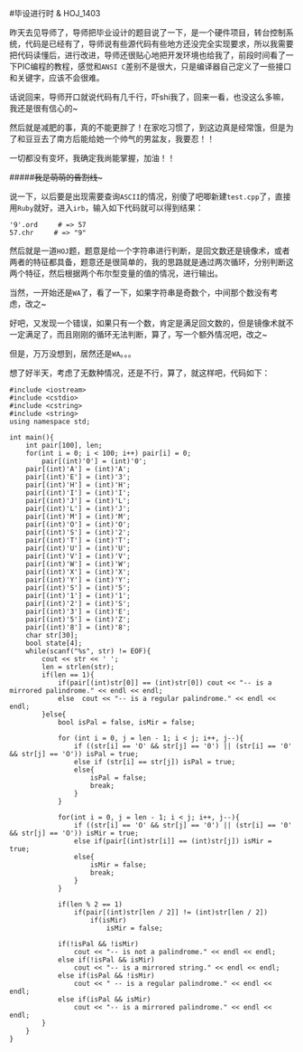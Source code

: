 #毕设进行时 & HOJ_1403  

昨天去见导师了，导师把毕业设计的题目说了一下，是一个硬件项目，转台控制系统，代码是已经有了，导师说有些源代码有些地方还没完全实现要求，所以我需要把代码读懂后，进行改进，导师还很贴心地把开发环境也给我了，前段时间看了一下PIC编程的教程，感觉和```ANSI C```差别不是很大，只是编译器自己定义了一些接口和关键字，应该不会很难。  

话说回来，导师开口就说代码有几千行，吓shi我了，回来一看，也没这么多嘛，我还是很有信心的~  

然后就是减肥的事，真的不能更胖了！在家吃习惯了，到这边真是经常饿，但是为了和豆豆去了南方后能给她一个帅气的男盆友，我要忍！！  

一切都没有变坏，我确定我尚能掌握，加油！！  

#####~~~~~~~~~~~~我是萌萌的昏割线~~~~~~~~~~~~~  

说一下，以后要是出现需要查询```ASCII```的情况，别傻了吧唧新建```test.cpp```了，直接用```Ruby```就好，进入```irb```，输入如下代码就可以得到结果：  

    '9'.ord     # => 57
    57.chr     # => "9"

然后就是一道```HOJ```题，题意是给一个字符串进行判断，是回文数还是镜像术，或者两者的特征都具备，题意还是很简单的，我的思路就是通过两次循环，分别判断这两个特征，然后根据两个布尔型变量的值的情况，进行输出。  

当然，一开始还是```WA```了，看了一下，如果字符串是奇数个，中间那个数没有考虑，改之~  

好吧，又发现一个错误，如果只有一个数，肯定是满足回文数的，但是镜像术就不一定满足了，而且刚刚的循环无法判断，算了，写一个额外情况吧，改之~  

但是，万万没想到，居然还是```WA```。。。  

想了好半天，考虑了无数种情况，还是不行，算了，就这样吧，代码如下：  

    #include <iostream>
    #include <cstdio>
    #include <cstring>
    #include <string>
    using namespace std;

    int main(){
        int pair[100], len;
        for(int i = 0; i < 100; i++) pair[i] = 0;
            pair[(int)'0'] = (int)'0';
        pair[(int)'A'] = (int)'A';
        pair[(int)'E'] = (int)'3';
        pair[(int)'H'] = (int)'H';
        pair[(int)'I'] = (int)'I';
        pair[(int)'J'] = (int)'L';
        pair[(int)'L'] = (int)'J';
        pair[(int)'M'] = (int)'M';
        pair[(int)'O'] = (int)'O';
        pair[(int)'S'] = (int)'2';
        pair[(int)'T'] = (int)'T';
        pair[(int)'U'] = (int)'U';
        pair[(int)'V'] = (int)'V';
        pair[(int)'W'] = (int)'W';
        pair[(int)'X'] = (int)'X';
        pair[(int)'Y'] = (int)'Y';
        pair[(int)'S'] = (int)'5';
        pair[(int)'1'] = (int)'1';
        pair[(int)'2'] = (int)'S';
        pair[(int)'3'] = (int)'E';
        pair[(int)'5'] = (int)'Z';
        pair[(int)'8'] = (int)'8';
        char str[30];
        bool state[4];
        while(scanf("%s", str) != EOF){
            cout << str << ' ';
            len = strlen(str);
            if(len == 1){
                if(pair[(int)str[0]] == (int)str[0]) cout << "-- is a mirrored palindrome." << endl << endl;
                else  cout << "-- is a regular palindrome." << endl << endl;
            }else{
                bool isPal = false, isMir = false;

                for (int i = 0, j = len - 1; i < j; i++, j--){
                    if ((str[i] == 'O' && str[j] == '0') || (str[i] == '0' && str[j] == 'O')) isPal = true;
                    else if (str[i] == str[j]) isPal = true;
                    else{
                        isPal = false;
                        break;
                    }
                }  

                for(int i = 0, j = len - 1; i < j; i++, j--){
                    if ((str[i] == 'O' && str[j] == '0') || (str[i] == '0' && str[j] == 'O')) isMir = true;
                    else if(pair[(int)str[i]] == (int)str[j]) isMir = true;
                    else{
                        isMir = false;
                        break;
                    }
                }

                if(len % 2 == 1)
                    if(pair[(int)str[len / 2]] != (int)str[len / 2])
                        if(isMir)
                            isMir = false;

                if(!isPal && !isMir)   
                    cout << "-- is not a palindrome." << endl << endl;  
                else if(!isPal && isMir)  
                    cout << "-- is a mirrored string." << endl << endl;  
                else if(isPal && !isMir)  
                    cout << " -- is a regular palindrome." << endl << endl;  
                else if(isPal && isMir)  
                    cout << "-- is a mirrored palindrome." << endl << endl;     
            }
        }
    }
